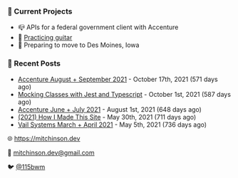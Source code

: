 ### 📌 Current Projects
- 📪 APIs for a federal government client with Accenture
- 🎸 [Practicing guitar](https://soundcloud.com/115bwm/ambulance-holden-tape)
- 🌽 Preparing to move to Des Moines, Iowa

### 📝 Recent Posts

- [Accenture August + September 2021](https://blog.mitchinson.dev/pillar/aug-sep-21) - October 17th, 2021 (571 days ago)
- [Mocking Classes with Jest and Typescript](https://blog.mitchinson.dev/jest-typescript-mocks) - October 1st, 2021 (587 days ago)
- [Accenture June + July 2021](https://blog.mitchinson.dev/pillar/june-july-21) - August 1st, 2021 (648 days ago)
- [(2021) How I Made This Site](https://blog.mitchinson.dev/About-This-Site) - May 30th, 2021 (711 days ago)
- [Vail Systems March + April 2021](https://blog.mitchinson.dev/vail-march-april-2021) - May 5th, 2021 (736 days ago)

🌐 https://mitchinson.dev

💌 mitchinson.dev@gmail.com

🐦 [@115bwm](https://twitter.com/115bwm)